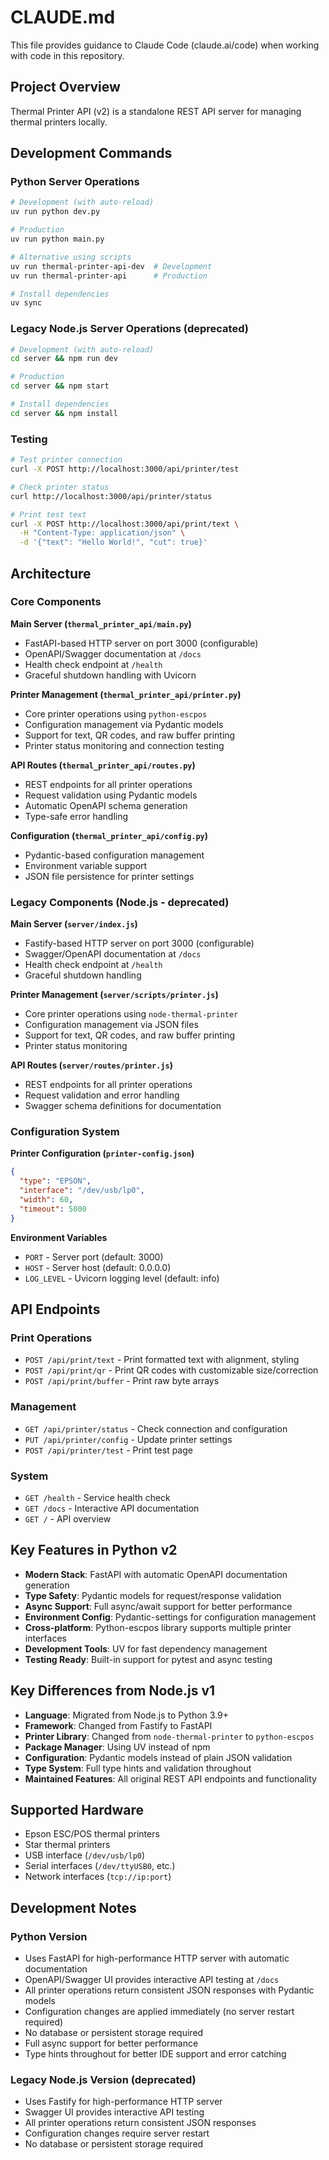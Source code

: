 # CLAUDE.md

This file provides guidance to Claude Code (claude.ai/code) when working with code in this repository.

## Project Overview

Thermal Printer API (v2) is a standalone REST API server for managing thermal printers locally.

## Development Commands

### Python Server Operations
```bash
# Development (with auto-reload)
uv run python dev.py

# Production
uv run python main.py

# Alternative using scripts
uv run thermal-printer-api-dev  # Development
uv run thermal-printer-api      # Production

# Install dependencies
uv sync
```

### Legacy Node.js Server Operations (deprecated)
```bash
# Development (with auto-reload)
cd server && npm run dev

# Production
cd server && npm start

# Install dependencies
cd server && npm install
```

### Testing
```bash
# Test printer connection
curl -X POST http://localhost:3000/api/printer/test

# Check printer status
curl http://localhost:3000/api/printer/status

# Print test text
curl -X POST http://localhost:3000/api/print/text \
  -H "Content-Type: application/json" \
  -d '{"text": "Hello World!", "cut": true}'
```

## Architecture

### Core Components

**Main Server (`thermal_printer_api/main.py`)**
- FastAPI-based HTTP server on port 3000 (configurable)
- OpenAPI/Swagger documentation at `/docs`
- Health check endpoint at `/health`
- Graceful shutdown handling with Uvicorn

**Printer Management (`thermal_printer_api/printer.py`)**
- Core printer operations using `python-escpos`
- Configuration management via Pydantic models
- Support for text, QR codes, and raw buffer printing
- Printer status monitoring and connection testing

**API Routes (`thermal_printer_api/routes.py`)**
- REST endpoints for all printer operations
- Request validation using Pydantic models
- Automatic OpenAPI schema generation
- Type-safe error handling

**Configuration (`thermal_printer_api/config.py`)**
- Pydantic-based configuration management
- Environment variable support
- JSON file persistence for printer settings

### Legacy Components (Node.js - deprecated)

**Main Server (`server/index.js`)**
- Fastify-based HTTP server on port 3000 (configurable)
- Swagger/OpenAPI documentation at `/docs`
- Health check endpoint at `/health`
- Graceful shutdown handling

**Printer Management (`server/scripts/printer.js`)**
- Core printer operations using `node-thermal-printer`
- Configuration management via JSON files
- Support for text, QR codes, and raw buffer printing
- Printer status monitoring

**API Routes (`server/routes/printer.js`)**
- REST endpoints for all printer operations
- Request validation and error handling
- Swagger schema definitions for documentation

### Configuration System

**Printer Configuration (`printer-config.json`)**
```json
{
  "type": "EPSON",
  "interface": "/dev/usb/lp0",
  "width": 60,
  "timeout": 5000
}
```

**Environment Variables**
- `PORT` - Server port (default: 3000)
- `HOST` - Server host (default: 0.0.0.0)
- `LOG_LEVEL` - Uvicorn logging level (default: info)

## API Endpoints

### Print Operations
- `POST /api/print/text` - Print formatted text with alignment, styling
- `POST /api/print/qr` - Print QR codes with customizable size/correction
- `POST /api/print/buffer` - Print raw byte arrays

### Management
- `GET /api/printer/status` - Check connection and configuration
- `PUT /api/printer/config` - Update printer settings
- `POST /api/printer/test` - Print test page

### System
- `GET /health` - Service health check
- `GET /docs` - Interactive API documentation
- `GET /` - API overview

## Key Features in Python v2

- **Modern Stack**: FastAPI with automatic OpenAPI documentation generation
- **Type Safety**: Pydantic models for request/response validation
- **Async Support**: Full async/await support for better performance
- **Environment Config**: Pydantic-settings for configuration management
- **Cross-platform**: Python-escpos library supports multiple printer interfaces
- **Development Tools**: UV for fast dependency management
- **Testing Ready**: Built-in support for pytest and async testing

## Key Differences from Node.js v1

- **Language**: Migrated from Node.js to Python 3.9+
- **Framework**: Changed from Fastify to FastAPI
- **Printer Library**: Changed from `node-thermal-printer` to `python-escpos`
- **Package Manager**: Using UV instead of npm
- **Configuration**: Pydantic models instead of plain JSON validation
- **Type System**: Full type hints and validation throughout
- **Maintained Features**: All original REST API endpoints and functionality

## Supported Hardware

- Epson ESC/POS thermal printers
- Star thermal printers
- USB interface (`/dev/usb/lp0`)
- Serial interfaces (`/dev/ttyUSB0`, etc.)
- Network interfaces (`tcp://ip:port`)

## Development Notes

### Python Version
- Uses FastAPI for high-performance HTTP server with automatic documentation
- OpenAPI/Swagger UI provides interactive API testing at `/docs`
- All printer operations return consistent JSON responses with Pydantic models
- Configuration changes are applied immediately (no server restart required)
- No database or persistent storage required
- Full async support for better performance
- Type hints throughout for better IDE support and error catching

### Legacy Node.js Version (deprecated)
- Uses Fastify for high-performance HTTP server
- Swagger UI provides interactive API testing
- All printer operations return consistent JSON responses
- Configuration changes require server restart
- No database or persistent storage required